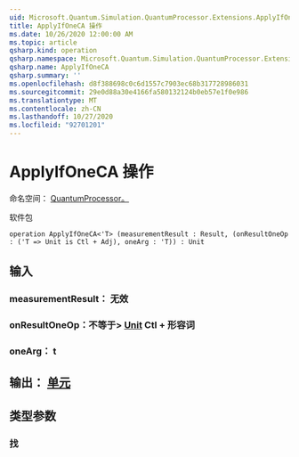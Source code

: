 ```yaml
---
uid: Microsoft.Quantum.Simulation.QuantumProcessor.Extensions.ApplyIfOneCA
title: ApplyIfOneCA 操作
ms.date: 10/26/2020 12:00:00 AM
ms.topic: article
qsharp.kind: operation
qsharp.namespace: Microsoft.Quantum.Simulation.QuantumProcessor.Extensions
qsharp.name: ApplyIfOneCA
qsharp.summary: ''
ms.openlocfilehash: d8f388698c0c6d1557c7903ec68b317728986031
ms.sourcegitcommit: 29e0d88a30e4166fa580132124b0eb57e1f0e986
ms.translationtype: MT
ms.contentlocale: zh-CN
ms.lasthandoff: 10/27/2020
ms.locfileid: "92701201"
---
```

# <a name="applyifoneca-operation"></a>ApplyIfOneCA 操作

命名空间： [QuantumProcessor。](xref:Microsoft.Quantum.Simulation.QuantumProcessor.Extensions)

软件包 [](https://nuget.org/packages/)




```qsharp
operation ApplyIfOneCA<'T> (measurementResult : Result, (onResultOneOp : ('T => Unit is Ctl + Adj), oneArg : 'T)) : Unit
```


## <a name="input"></a>输入

### <a name="measurementresult--__invalidresult__"></a>measurementResult： __无效 <Result>__




### <a name="onresultoneop--t--unit-ctl--adj"></a>onResultOneOp：不等于> [Unit](xref:microsoft.quantum.lang-ref.unit) Ctl + 形容词




### <a name="onearg--t"></a>oneArg： t





## <a name="output--unit"></a>输出： [单元](xref:microsoft.quantum.lang-ref.unit)



## <a name="type-parameters"></a>类型参数

### <a name="t"></a>找

